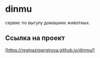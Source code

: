 # dinmu

сервис по выгулу домашних животных.


## Ссылка на проект 
[https://reginazigangirova.github.io/dinmu/]